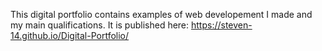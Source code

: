 This digital portfolio contains examples of web developement I made and my main qualifications. It is published here: https://steven-14.github.io/Digital-Portfolio/

